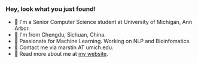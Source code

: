 ### Hey, look what you just found!

- :school: I'm a Senior Computer Science student at University of Michigan, Ann Arbor.
- :panda_face: I'm from Chengdu, Sichuan, China.
- :eyes: Passionate for Machine Learning. Working on NLP and Bioinfomatics.
- :e-mail: Contact me via marstin AT umich.edu.
- :link: Read more about me at [my website](https://mars-tin.github.io/).

<!-- waka-box start -->

<!-- waka-box end -->

